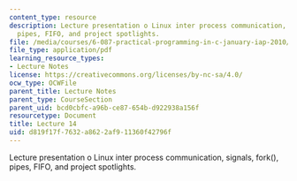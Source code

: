 ```yaml
---
content_type: resource
description: Lecture presentation o Linux inter process communication, signals, fork(),
  pipes, FIFO, and project spotlights.
file: /media/courses/6-087-practical-programming-in-c-january-iap-2010/d819f17f7632a8622af911360f42796f_MIT6_087IAP10_lec14.pdf
file_type: application/pdf
learning_resource_types:
- Lecture Notes
license: https://creativecommons.org/licenses/by-nc-sa/4.0/
ocw_type: OCWFile
parent_title: Lecture Notes
parent_type: CourseSection
parent_uid: bcd0cbfc-a96b-ce87-654b-d922938a156f
resourcetype: Document
title: Lecture 14
uid: d819f17f-7632-a862-2af9-11360f42796f
---
```

Lecture presentation o Linux inter process communication, signals, fork(), pipes, FIFO, and project spotlights.
